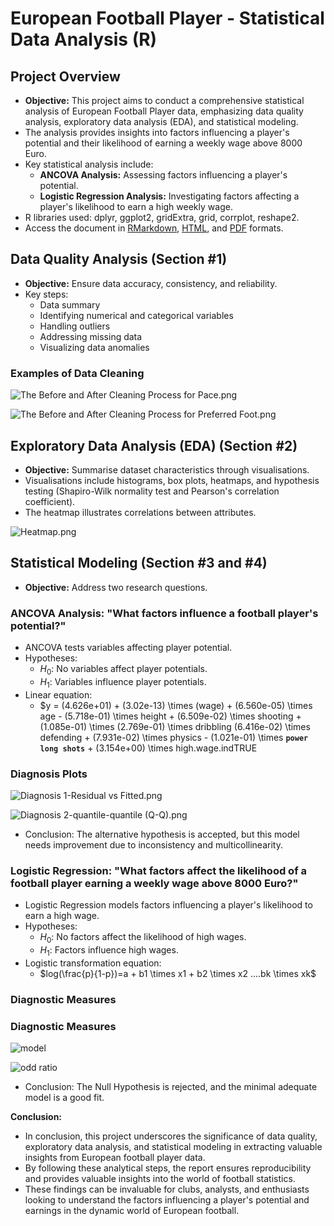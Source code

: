 # ****European Football Player - Statistical Data Analysis (R)****

## **Project Overview**

- **Objective:** This project aims to conduct a comprehensive statistical analysis of European Football Player data, emphasizing data quality analysis, exploratory data analysis (EDA), and statistical modeling.
- The analysis provides insights into factors influencing a player's potential and their likelihood of earning a weekly wage above 8000 Euro.
- Key statistical analysis include:
    - **ANCOVA Analysis:** Assessing factors influencing a player's potential.
    - **Logistic Regression Analysis:** Investigating factors affecting a player's likelihood to earn a high weekly wage.
- R libraries used: dplyr, ggplot2, gridExtra, grid, corrplot, reshape2.
- Access the document in [RMarkdown](https://github.com/hawra-nawi/Football-European-Players-QDA/blob/main/The%20QDA%20of%20the%20European%20Football%20Players.Rmd), [HTML](https://github.com/hawra-nawi/Football-European-Players-QDA/blob/main/The-QDA-of-the-European-Football-Players.html), and [PDF](https://github.com/hawra-nawi/Football-European-Players-QDA/blob/main/The-QDA-of-the-European-Football-Players.pdf) formats.

## **Data Quality Analysis (Section #1)**

- **Objective:** Ensure data accuracy, consistency, and reliability.
- Key steps:
    - Data summary
    - Identifying numerical and categorical variables
    - Handling outliers
    - Addressing missing data
    - Visualizing data anomalies

### **Examples of Data Cleaning**

![The Before and After Cleaning Process for Pace.png](https://github.com/hawra-nawi/Football-European-Players-QDA/blob/main/Images/Data%20Analysis%20Section/The%20Before%20and%20After%20Cleaning%20Process%20for%20Pace.png)

![The Before and After Cleaning Process for Preferred Foot.png](https://github.com/hawra-nawi/Football-European-Players-QDA/blob/main/Images/Data%20Analysis%20Section/The%20Before%20and%20After%20Cleaning%20Process%20for%20Preferred%20Foot.png)

## **Exploratory Data Analysis (EDA) (Section #2)**

- **Objective:** Summarise dataset characteristics through visualisations.
- Visualisations include histograms, box plots, heatmaps, and hypothesis testing (Shapiro-Wilk normality test and Pearson's correlation coefficient).
- The heatmap illustrates correlations between attributes.

![Heatmap.png](https://github.com/hawra-nawi/Football-European-Players-QDA/blob/main/Images/EDA%20Section/Heatmap.png)

## **Statistical Modeling (Section #3 and #4)**

- **Objective:** Address two research questions.

### **ANCOVA Analysis: "What factors influence a football player's potential?"**

- ANCOVA tests variables affecting player potential.
- Hypotheses:
    - $H_0$: No variables affect player potentials.
    - $H_1$: Variables influence player potentials.
- Linear equation:
    - $y = (4.626e+01) + (3.02e-13) \times (wage) + (6.560e-05) \times age - (5.718e-01) \times height + (6.509e-02) \times shooting + (1.085e-01) \times (2.769e-01) \times dribbling (6.416e-02) \times defending + (7.931e-02) \times physics - (1.021e-01) \times **`power long shots`** + (3.154e+00) \times high.wage.indTRUE

### Diagnosis Plots

![Diagnosis 1-Residual vs Fitted.png](https://github.com/hawra-nawi/Football-European-Players-QDA/blob/main/Images/Statistical%20Modelling/ANCOVA/Diagnosis%201-Residual%20vs%20Fitted.png)

![Diagnosis 2-quantile-quantile (Q-Q).png](https://github.com/hawra-nawi/Football-European-Players-QDA/blob/main/Images/Statistical%20Modelling/ANCOVA/Diagnosis%202-quantile-quantile%20(Q-Q).png)

- Conclusion: The alternative hypothesis is accepted, but this model needs improvement due to inconsistency and multicollinearity.

### **Logistic Regression: "What factors affect the likelihood of a football player earning a weekly wage above 8000 Euro?"**

- Logistic Regression models factors influencing a player's likelihood to earn a high wage.
- Hypotheses:
    - $H_0$: No factors affect the likelihood of high wages.
    - $H_1$: Factors influence high wages.
- Logistic transformation equation:
    - $log(\frac{p}{1-p})=a + b1 \times x1 + b2 \times x2 ....bk \times xk$

### Diagnostic Measures

### Diagnostic Measures
![model](https://github.com/hawra-nawi/Football-European-Players-QDA/blob/main/Images/Statistical%20Modelling/Logistic%20Regression/Model.png)

![odd ratio](https://github.com/hawra-nawi/Football-European-Players-QDA/blob/main/Images/Statistical%20Modelling/Logistic%20Regression/odd%20ratio.png)

- Conclusion: The Null Hypothesis is rejected, and the minimal adequate model is a good fit.

**Conclusion:**

- In conclusion, this project underscores the significance of data quality, exploratory data analysis, and statistical modeling in extracting valuable insights from European football player data.
- By following these analytical steps, the report ensures reproducibility and provides valuable insights into the world of football statistics.
- These findings can be invaluable for clubs, analysts, and enthusiasts looking to understand the factors influencing a player's potential and earnings in the dynamic world of European football.

